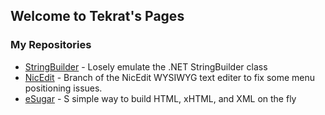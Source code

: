 ## Welcome to Tekrat's Pages

### My Repositories

* [StringBuilder](https://github.com/tekrat/StringBuilder) - Losely emulate the .NET StringBuilder class
* [NicEdit](https://github.com/tekrat/NicEdit) - Branch of the NicEdit WYSIWYG text editer to fix some menu positioning issues.
* [eSugar](https://github.com/tekrat/eSugar) -  S simple way to build HTML, xHTML, and XML on the fly
